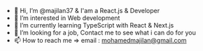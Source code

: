 - 👋 Hi, I’m @majilan37 & I'am a React.js & Developer 
- 👀 I’m interested in Web development 
- 🌱 I’m currently learning TypeScript with React & Next.js
- 💞️ I’m looking for a job, Contact me to see what i can do for you
- 📫 How to reach me => email : mohamedmajilan@gmail.com

<!---
majilan37/majilan37 is a Front end specialist 
--->
